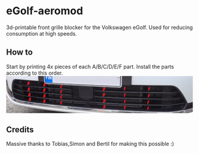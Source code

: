 # eGolf-aeromod
3d-printable front grille blocker for the Volkswagen eGolf. Used for reducing consumption at high speeds.

## How to
Start by printing 4x pieces of each A/B/C/D/E/F part. Install the parts according to this order.
![alt text](https://github.com/dalathegreat/eGolf-aeromod/blob/main/WhichPiecesToPrint.png)


## Credits
Massive thanks to Tobias,Simon and Bertil for making this possible :)
